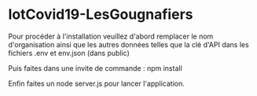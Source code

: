 # IotCovid19-LesGougnafiers

Pour procéder à l'installation veuillez d'abord remplacer le nom d'organisation ainsi que les autres données telles que la clé d'API dans les fichiers .env et env.json (dans public)

Puis faites dans une invite de commande : npm install

Enfin faites un node server.js pour lancer l'application.
